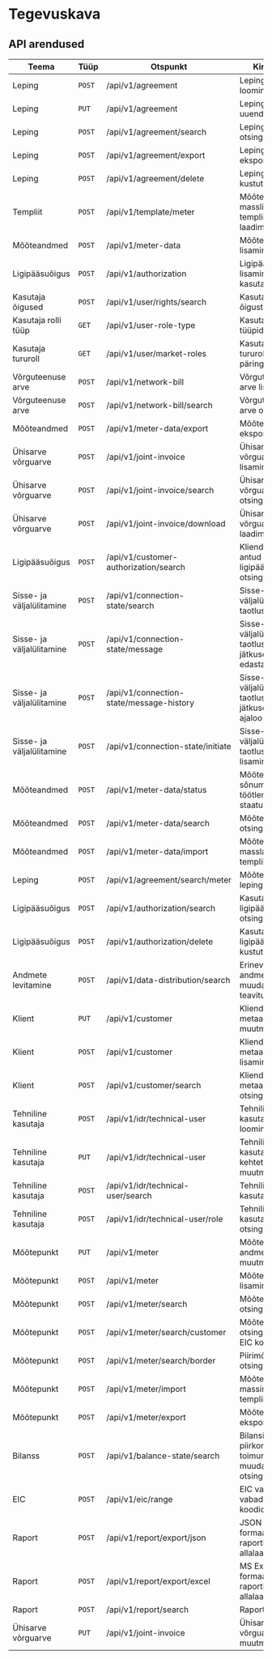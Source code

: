 # Tegevuskava

## API arendused

| Teema                     | Tüüp   | Otspunkt                                 | Kirjeldus                                                        | Valmimine  |
|---------------------------|--------|------------------------------------------|------------------------------------------------------------------|------------|
| Leping                    | `POST` | /api/v1/agreement                        | Lepingu loomine                                                  | Valmis     |
| Leping                    | `PUT`  | /api/v1/agreement                        | Lepingu uuendamine                                               | Valmis     |
| Leping                    | `POST` | /api/v1/agreement/search                 | Lepingute otsing                                                 | Valmis     |
| Leping                    | `POST` | /api/v1/agreement/export                 | Lepingute eksport                                                | Valmis     |
| Leping                    | `POST` | /api/v1/agreement/delete                 | Lepingu kustutamine                                              | Valmis     |
| Templiit                  | `POST` | /api/v1/template/meter                   | Mõõtepunkti masslisamise templiidi alla laadimine                | Valmis     |
| Mõõteandmed               | `POST` | /api/v1/meter-data                       | Mõõteandmete lisamine                                            | Valmis     |
| Ligipääsuõigus            | `POST` | /api/v1/authorization                    | Ligipääsuõiguse lisamine kasutajale                              | Valmis     |
| Kasutaja õigused          | `POST` | /api/v1/user/rights/search               | Kasutaja õiguste päring                                          | Valmis     |
| Kasutaja rolli tüüp       | `GET`  | /api/v1/user-role-type                   | Kasutaja rolli tüüpide päring                                    | Valmis     |
| Kasutaja tururoll         | `GET`  | /api/v1/user/market-roles                | Kasutaja tururollide päring                                      | Valmis     |
| Võrguteenuse arve         | `POST` | /api/v1/network-bill                     | Võrguteenuse arve lisamine                                       | Valmis     |
| Võrguteenuse arve         | `POST` | /api/v1/network-bill/search              | Võrguteenuse arve otsing                                         | Valmis     |
| Mõõteandmed               | `POST` | /api/v1/meter-data/export                | Mõõteandmete eksportimine                                        | Valmis     |
| Ühisarve võrguarve        | `POST` | /api/v1/joint-invoice                    | Ühisarve võrguarve lisamine                                      | Valmis     |
| Ühisarve võrguarve        | `POST` | /api/v1/joint-invoice/search             | Ühisarve võrguarve otsing                                        | Valmis     |
| Ühisarve võrguarve        | `POST` | /api/v1/joint-invoice/download           | Ühisarve võrguarve alla laadimine                                | Valmis     |
| Ligipääsuõigus            | `POST` | /api/v1/customer-authorization/search    | Kliendiportaalis antud ligipääsuõiguste otsing                   | Valmis     |
| Sisse- ja väljalülitamine | `POST` | /api/v1/connection-state/search          | Sisse- või väljalülitamise taotluste otsing                      | Valmis     |
| Sisse- ja väljalülitamine | `POST` | /api/v1/connection-state/message         | Sisse- või väljalülitamise taotlusele jätkusõnumite edastamine   | Valmis     |
| Sisse- ja väljalülitamine | `POST` | /api/v1/connection-state/message-history | Sisse- või väljalülitamise taotluste jätkusõnumite ajaloo otsing | Valmis     |
| Sisse- ja väljalülitamine | `POST` | /api/v1/connection-state/initiate        | Sisse- või väljalülitamise taotluse lisamine                     | Valmis     |
| Mõõteandmed               | `POST` | /api/v1/meter-data/status                | Mõõteandmete sõnumi töötlemise staatuse päring                   | Valmis     |
| Mõõteandmed               | `POST` | /api/v1/meter-data/search                | Mõõteandmete otsing                                              | Valmis     |
| Mõõteandmed               | `POST` | /api/v1/meter-data/import                | Mõõteandmete masslaadimine templiidi abil                        | Valmis     |
| Leping                    | `POST` | /api/v1/agreement/search/meter           | Mõõtepunkti lepingute otsing                                     | Valmis     |
| Ligipääsuõigus            | `POST` | /api/v1/authorization/search             | Kasutaja ligipääsuõiguste otsing                                 | Valmis     |
| Ligipääsuõigus            | `POST` | /api/v1/authorization/delete             | Kasutaja ligipääsuõiguse kustutamine                             | Valmis     |
| Andmete levitamine        | `POST` | /api/v1/data-distribution/search         | Erinevate andmeobjektide muudatuste teavitused                   | Valmis     |
| Klient                    | `PUT`  | /api/v1/customer                         | Kliendi ja tema metaandmete muutmine                             | 2024.02.13 |
| Klient                    | `POST` | /api/v1/customer                         | Kliendi ja tema metaandmete lisamine                             | 2024.02.13 |
| Klient                    | `POST` | /api/v1/customer/search                  | Kliendi ja tema metaandmete otsing                               | 2024.02.13 |
| Tehniline kasutaja        | `POST` | /api/v1/idr/technical-user               | Tehnilise kasutaja loomine                                       | 2024.02.13 |
| Tehniline kasutaja        | `PUT`  | /api/v1/idr/technical-user               | Tehnilise kasutaja kehtetuks muutmine                            | 2024.02.13 |
| Tehniline kasutaja        | `POST` | /api/v1/idr/technical-user/search        | Tehnilise kasutaja otsing                                        | 2024.02.13 |
| Tehniline kasutaja        | `POST` | /api/v1/idr/technical-user/role          | Tehnilise kasutaja rollide otsing                                | 2024.02.13 |
| Mõõtepunkt                | `PUT`  | /api/v1/meter                            | Mõõtepunkti andmete muutmine                                     | 2024.02.13 |
| Mõõtepunkt                | `POST` | /api/v1/meter                            | Mõõtepunkti lisamine                                             | 2024.02.13 |
| Mõõtepunkt                | `POST` | /api/v1/meter/search                     | Mõõtepunkti otsing                                               | 2024.02.13 |
| Mõõtepunkt                | `POST` | /api/v1/meter/search/customer            | Mõõtepunkti otsing kliendi EIC koodi alusel                      | 2024.02.13 |
| Mõõtepunkt                | `POST` | /api/v1/meter/search/border              | Piirimõõtepunkti otsing                                          | 2024.02.13 |
| Mõõtepunkt                | `POST` | /api/v1/meter/import                     | Mõõtepunktide massimport templiidi abil                          | 2024.02.13 |
| Mõõtepunkt                | `POST` | /api/v1/meter/export                     | Mõõtepunktide eksportimine                                       | 2024.02.13 |
| Bilanss                   | `POST` | /api/v1/balance-state/search             | Bilansihalduri piirkonnas toimunud muudatuste otsing             | 2024.03.01 |
| EIC                       | `POST` | /api/v1/eic/range                        | EIC vahemikust vabade EIC koodide otsing                         | 2024.03.01 |
| Raport                    | `POST` | /api/v1/report/export/json               | JSON formaadis raporti allalaadimine                             | 2024.03.31 |
| Raport                    | `POST` | /api/v1/report/export/excel              | MS Excel formaadis raporti allalaadimine                         | 2024.03.31 |
| Raport                    | `POST` | /api/v1/report/search                    | Raportite otsing                                                 | 2024.03.31 |
| Ühisarve võrguarve        | `PUT`  | /api/v1/joint-invoice                    | Ühisarve võrguarve muutmine                                      | 2024.05.15 |
